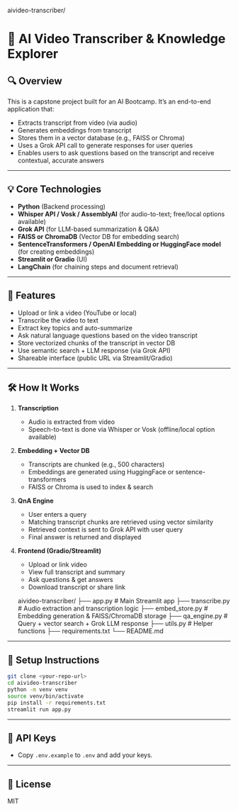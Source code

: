 aivideo-transcriber/

# 🎥 AI Video Transcriber & Knowledge Explorer

## 🔍 Overview

This is a capstone project built for an AI Bootcamp. It’s an end-to-end application that:

- Extracts transcript from video (via audio)
- Generates embeddings from transcript
- Stores them in a vector database (e.g., FAISS or Chroma)
- Uses a Grok API call to generate responses for user queries
- Enables users to ask questions based on the transcript and receive contextual, accurate answers

---

## 💡 Core Technologies

- **Python** (Backend processing)
- **Whisper API / Vosk / AssemblyAI** (for audio-to-text; free/local options available)
- **Grok API** (for LLM-based summarization & Q&A)
- **FAISS or ChromaDB** (Vector DB for embedding search)
- **SentenceTransformers / OpenAI Embedding or HuggingFace model** (for creating embeddings)
- **Streamlit or Gradio** (UI)
- **LangChain** (for chaining steps and document retrieval)

---

## 🧱 Features

- Upload or link a video (YouTube or local)
- Transcribe the video to text
- Extract key topics and auto-summarize
- Ask natural language questions based on the video transcript
- Store vectorized chunks of the transcript in vector DB
- Use semantic search + LLM response (via Grok API)
- Shareable interface (public URL via Streamlit/Gradio)

---

## 🛠️ How It Works

1. **Transcription**
    - Audio is extracted from video
    - Speech-to-text is done via Whisper or Vosk (offline/local option available)

2. **Embedding + Vector DB**
    - Transcripts are chunked (e.g., 500 characters)
    - Embeddings are generated using HuggingFace or sentence-transformers
    - FAISS or Chroma is used to index & search

3. **QnA Engine**
    - User enters a query
    - Matching transcript chunks are retrieved using vector similarity
    - Retrieved context is sent to Grok API with user query
    - Final answer is returned and displayed

4. **Frontend (Gradio/Streamlit)**
    - Upload or link video
    - View full transcript and summary
    - Ask questions & get answers
    - Download transcript or share link


    aivideo-transcriber/
├── app.py                   # Main Streamlit app
├── transcribe.py            # Audio extraction and transcription logic
├── embed_store.py           # Embedding generation & FAISS/ChromaDB storage
├── qa_engine.py             # Query + vector search + Grok LLM response
├── utils.py                 # Helper functions
├── requirements.txt
└── README.md

---

## 🚀 Setup Instructions

```bash
git clone <your-repo-url>
cd aivideo-transcriber
python -m venv venv
source venv/bin/activate
pip install -r requirements.txt
streamlit run app.py
```

---

## 🔑 API Keys

- Copy `.env.example` to `.env` and add your keys.

---

## 📄 License

MIT
